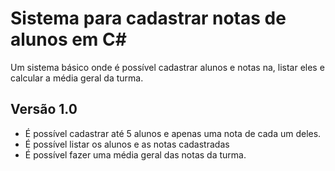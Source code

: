 # Sistema para cadastrar notas de alunos em C#
Um sistema básico onde é possível cadastrar alunos e notas na, listar eles e calcular a média geral da turma. 

## Versão 1.0 
- É possível cadastrar até 5 alunos e apenas uma nota de cada um deles.
- É possível listar os alunos e as notas cadastradas
- É possível fazer uma média geral das notas da turma.
